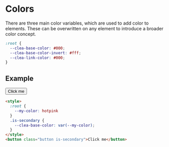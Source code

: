 ---
---
# Colors

There are three main color variables, which are used to add color to elements. These can be overwritten on any element to introduce a broader color concept.

```css
:root {
  --clea-base-color: #000;
  --clea-base-color-invert: #fff;
  --clea-link-color: #000;
}
```

## Example

<style>
  :root {
    --my-color: hotpink
  }
  .is-secondary {
    --clea-base-color: var(--my-color);
  }
</style>

<button class="button is-secondary">Click me</button>

```html
<style>
  :root {
    --my-color: hotpink
  }
  .is-secondary {
    --clea-base-color: var(--my-color);
  }
</style>
<button class="button is-secondary">Click me</button>
```